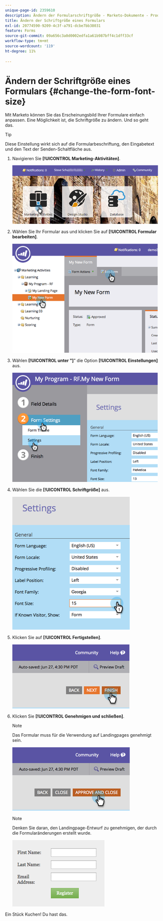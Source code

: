 ```yaml
---
unique-page-id: 2359610
description: Ändern der Formularschriftgröße - Marketo-Dokumente - Produktdokumentation
title: Ändern der Schriftgröße eines Formulars
exl-id: 20774590-9209-4c3f-a791-dcbe7bb38031
feature: Forms
source-git-commit: 09a656c3a0d0002edfa1a61b987bff4c1dff33cf
workflow-type: tm+mt
source-wordcount: '119'
ht-degree: 11%

---
```


# Ändern der Schriftgröße eines Formulars {#change-the-form-font-size}

Mit Marketo können Sie das Erscheinungsbild Ihrer Formulare einfach anpassen. Eine Möglichkeit ist, die Schriftgröße zu ändern. Und so geht das.

>[!TIP]
>
>Diese Einstellung wirkt sich auf die Formularbeschriftung, den Eingabetext und den Text der Senden-Schaltfläche aus.

1. Navigieren Sie **[!UICONTROL Marketing-Aktivitäten]**.

   ![](assets/login-marketing-activities-1.png)

1. Wählen Sie Ihr Formular aus und klicken Sie auf **[!UICONTROL Formular bearbeiten]**.

   ![](assets/image2014-9-15-16-3a9-3a41.png)

1. Wählen **[!UICONTROL unter &quot;]**&quot; die Option **[!UICONTROL Einstellungen]** aus.

   ![](assets/image2014-9-15-16-3a9-3a56.png)

1. Wählen Sie die **[!UICONTROL Schriftgröße]** aus.

   ![](assets/image2014-9-15-16-3a10-3a8.png)

1. Klicken Sie auf **[!UICONTROL Fertigstellen]**.

   ![](assets/image2014-9-15-16-3a10-3a50.png)

1. Klicken Sie **[!UICONTROL Genehmigen und schließen]**.

   >[!NOTE]
   >
   >Das Formular muss für die Verwendung auf Landingpages genehmigt sein.

   ![](assets/image2014-9-15-16-3a11-3a17.png)

   >[!NOTE]
   >
   >Denken Sie daran, den Landingpage-Entwurf zu genehmigen, der durch die Formularänderungen erstellt wurde.

   ![](assets/image2014-9-15-16-3a11-3a42.png)

Ein Stück Kuchen! Du hast das.
